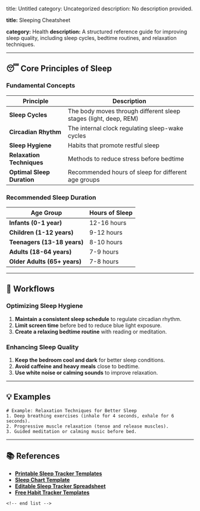 title: Untitled
category: Uncategorized
description: No description provided.

**title:** Sleeping Cheatsheet

**category:** Health
**description:** A structured reference guide for improving sleep quality, including sleep cycles, bedtime routines, and relaxation techniques.

---

## 😴 **Core Principles of Sleep**

### **Fundamental Concepts**

| Principle                        | Description                                                      |
| -------------------------------- | ---------------------------------------------------------------- |
| **Sleep Cycles**           | The body moves through different sleep stages (light, deep, REM) |
| **Circadian Rhythm**       | The internal clock regulating sleep-wake cycles                  |
| **Sleep Hygiene**          | Habits that promote restful sleep                                |
| **Relaxation Techniques**  | Methods to reduce stress before bedtime                          |
| **Optimal Sleep Duration** | Recommended hours of sleep for different age groups              |

### **Recommended Sleep Duration**

| Age Group                          | Hours of Sleep |
| ---------------------------------- | -------------- |
| **Infants (0-1 year)**       | 12-16 hours    |
| **Children (1-12 years)**    | 9-12 hours     |
| **Teenagers (13-18 years)**  | 8-10 hours     |
| **Adults (18-64 years)**     | 7-9 hours      |
| **Older Adults (65+ years)** | 7-8 hours      |

---

## 🔄 **Workflows**

### **Optimizing Sleep Hygiene**

1. **Maintain a consistent sleep schedule** to regulate circadian rhythm.
2. **Limit screen time** before bed to reduce blue light exposure.
3. **Create a relaxing bedtime routine** with reading or meditation.

### **Enhancing Sleep Quality**

1. **Keep the bedroom cool and dark** for better sleep conditions.
2. **Avoid caffeine and heavy meals** close to bedtime.
3. **Use white noise or calming sounds** to improve relaxation.

---

## 💡 **Examples**

```plaintext
# Example: Relaxation Techniques for Better Sleep
1. Deep breathing exercises (inhale for 4 seconds, exhale for 6 seconds).  
2. Progressive muscle relaxation (tense and release muscles).  
3. Guided meditation or calming music before bed.  
```

---

## 📚 **References**

- **[Printable Sleep Tracker Templates](https://edit.org/blog/sleep-tracker-templates)**
- **[Sleep Chart Template](https://www.templateroller.com/template/18086/sleep-chart-template.html)**
- **[Editable Sleep Tracker Spreadsheet](https://www.etsy.com/listing/1577502047/editable-sleep-tracker-spreadsheet-daily)**
- **[Free Habit Tracker Templates](https://www.template.net/trackers/habit)**

```
<!-- end list -->
```